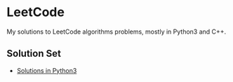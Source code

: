 # LeetCode

My solutions to LeetCode algorithms problems, mostly in Python3 and C++.

## Solution Set

* [Solutions in Python3](./Python3/)
